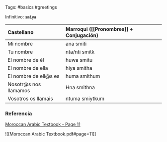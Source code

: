 Tags: #basics #greetings

Infinitivo: **`smiya`**

|    Castellano  |  Marroqui ([[Pronombres]] + Conjugación) |
|:-----|:-----|
| Mi nombre     |  ana smiti   |
| Tu nombre     |  nta/nti smitk   |
| El nombre de él     |   huwa smitu   |
| El nombre de ella     |   hiya smitha   |
| El nombre de ell@s es     |   huma smithum   |
| Nosotr@s nos llamamos     |  Hna smithna   |
| Vosotros os llamais     |  ntuma smiytkum   |




### Referencia

[Moroccan Arabic Textbook - Page 11](../Bibliografia/Moroccan%20Arabic%20Textbook.pdf#page=11")


![[Moroccan Arabic Textbook.pdf#page=11]]
